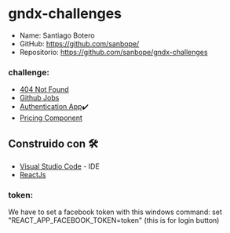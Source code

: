 # gndx-challenges
 * Name: Santiago Botero
 * GitHub: https://github.com/sanbope/
 * Repositorio: https://github.com/sanbope/gndx-challenges

### challenge:

 - [404 Not Found](https://devchallenges.io/challenges/wBunSb7FPrIepJZAg0sY)
 - [Github Jobs](https://devchallenges.io/challenges/TtUjDt19eIHxNQ4n5jps)
 - [Authentication App](https://devchallenges.io/challenges/N1fvBjQfhlkctmwj1tnw)✔️
 - [Pricing Component](https://www.frontendmentor.io/challenges/pricing-component-with-toggle-8vPwRMIC)

## Construido con 🛠️

* [Visual Studio Code](https://code.visualstudio.com) - IDE
* [ReactJs](https://es.reactjs.org)

### token:
We have to set a facebook token with this windows command:
set "REACT_APP_FACEBOOK_TOKEN=token"
(this is for login button)